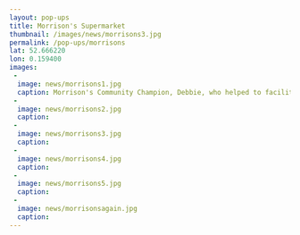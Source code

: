 ```yaml
---
layout: pop-ups
title: Morrison's Supermarket
thumbnail: /images/news/morrisons3.jpg
permalink: /pop-ups/morrisons
lat: 52.666220
lon: 0.159400
images:
 -
  image: news/morrisons1.jpg
  caption: Morrison's Community Champion, Debbie, who helped to facilitate our Pop-Up Museum.
 -
  image: news/morrisons2.jpg
  caption:
 -
  image: news/morrisons3.jpg
  caption:
 -
  image: news/morrisons4.jpg
  caption:
 -
  image: news/morrisons5.jpg
  caption:
 -
  image: news/morrisonsagain.jpg
  caption:
---
```

